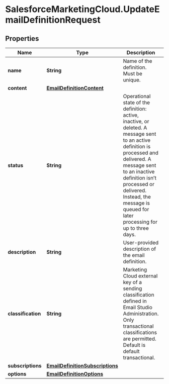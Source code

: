 # SalesforceMarketingCloud.UpdateEmailDefinitionRequest

## Properties
Name | Type | Description | Notes
------------ | ------------- | ------------- | -------------
**name** | **String** | Name of the definition. Must be unique. | [optional] 
**content** | [**EmailDefinitionContent**](EmailDefinitionContent.md) |  | [optional] 
**status** | **String** | Operational state of the definition: active, inactive, or deleted. A message sent to an active definition is processed and delivered. A message sent to an inactive definition isn’t processed or delivered. Instead, the message is queued for later processing for up to three days. | [optional] 
**description** | **String** | User-provided description of the email definition. | [optional] 
**classification** | **String** | Marketing Cloud external key of a sending classification defined in Email Studio Administration. Only transactional classifications are permitted. Default is default transactional. | [optional] 
**subscriptions** | [**EmailDefinitionSubscriptions**](EmailDefinitionSubscriptions.md) |  | [optional] 
**options** | [**EmailDefinitionOptions**](EmailDefinitionOptions.md) |  | [optional] 


